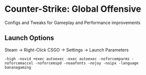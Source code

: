 # Counter-Strike: Global Offensive

Configs and Tweaks for Gameplay and Performance improvements


## Launch Options
Steam -> Right-Click CSGO -> Settings -> Launch Parameters
```
-high -novid +exec autoexec -exec autoexec -noforcemparms -noforcemaccel -noforcemspd -noaafonts -nojoy -noipx -language bananagaming
```
